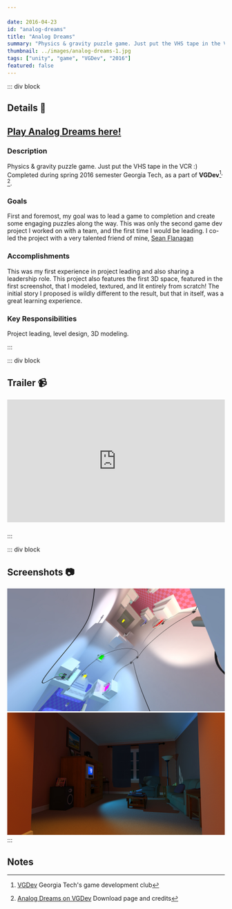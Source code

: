 ```yaml
---

date: 2016-04-23
id: "analog-dreams"
title: "Analog Dreams"
summary: "Physics & gravity puzzle game. Just put the VHS tape in the VCR :)"
thumbnail: ../images/analog-dreams-1.jpg
tags: ["unity", "game", "VGDev", "2016"]
featured: false
---
```



::: div block
## Details 📝
## [Play Analog Dreams here!](http://vgdev.com/game/analog-dreams, "Analog Dreams VGDev Download Page")
### Description
Physics & gravity puzzle game. Just put the VHS tape in the VCR :) Completed during spring 2016 semester Georgia Tech, as a part of __VGDev__[^vgdev]<sup>, </sup>[^project]. 

### Goals
First and foremost, my goal was to lead a game to completion and create some engaging puzzles along the way. This was only the second game dev project I worked on with a team, and the first time I would be leading. I co-led the project with a very talented friend of mine, [Sean Flanagan](https://sflanagan33.github.io)

### Accomplishments
This was my first experience in project leading and also sharing a leadership role. This project also features the first 3D space, featured in the first screenshot, that I modeled, textured, and lit entirely from scratch! The initial story I proposed is wildly different to the result, but that in itself, was a great learning experience.

### Key Responsibilities
Project leading, level design, 3D modeling.

:::

::: div block
## Trailer 📹
<div style="position:relative;padding-top:56.25%;margin-bottom:24px;">
    <iframe style="position:absolute;top:0;left:0;width:100%;height:100%;"  src="https://www.youtube.com/embed/1gUOLWTrk1g" frameborder="0" allow="accelerometer; autoplay; encrypted-media; gyroscope; picture-in-picture" allowfullscreen></iframe>
</div>

:::

::: div block
## Screenshots 📷

![](../images/analog-dreams-1.jpg)
![](../images/analog-dreams-2.jpg)
:::

## Notes
[^vgdev]: [VGDev](http://vgdev.com) Georgia Tech's game development club
[^project]: [Analog Dreams on VGDev](http://vgdev.gtorg.gatech.edu/game/analog-dreams) Download page and credits
